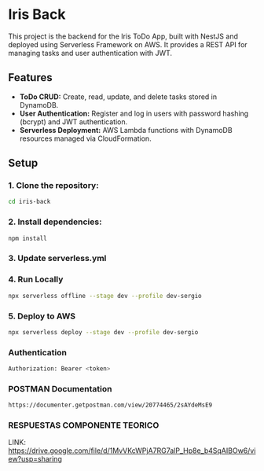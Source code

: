 # Iris Back

This project is the backend for the Iris ToDo App, built with NestJS and deployed using Serverless Framework on AWS. It provides a REST API for managing tasks and user authentication with JWT.

## Features

- **ToDo CRUD:** Create, read, update, and delete tasks stored in DynamoDB.
- **User Authentication:** Register and log in users with password hashing (bcrypt) and JWT authentication.
- **Serverless Deployment:** AWS Lambda functions with DynamoDB resources managed via CloudFormation.

## Setup

### 1. Clone the repository:

```bash
cd iris-back
````

### 2. Install dependencies:

```bash
npm install
````

### 3. Update serverless.yml


### 4. Run Locally

```bash
npx serverless offline --stage dev --profile dev-sergio
````

### 5. Deploy to AWS

```bash
npx serverless deploy --stage dev --profile dev-sergio
````


### Authentication

```bash
Authorization: Bearer <token>
````



### POSTMAN Documentation

```bash
https://documenter.getpostman.com/view/20774465/2sAYdeMsE9
```

### RESPUESTAS COMPONENTE TEORICO

LINK: https://drive.google.com/file/d/1MvVKcWPjA7RG7alP_Hp8e_b4SqAIBOw6/view?usp=sharing

